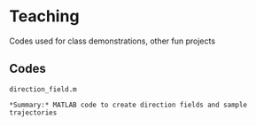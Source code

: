 # Teaching
 Codes used for class demonstrations, other fun projects

## Codes
    direction_field.m

    *Summary:* MATLAB code to create direction fields and sample trajectories

